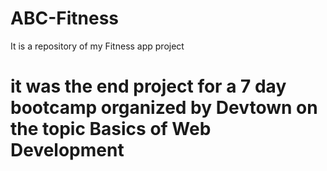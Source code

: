 # ABC-Fitness
It is a repository of my Fitness app project
# it was the end project for a 7 day bootcamp organized by Devtown on the topic Basics of Web Development 